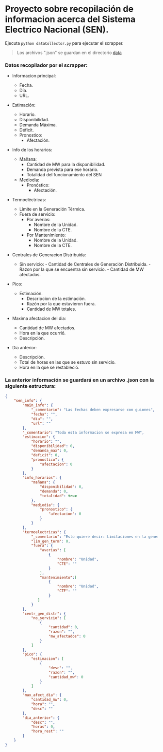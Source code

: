 # Proyecto sobre recopilación de informacion acerca del Sistema Electrico Nacional (SEN).

Ejecuta `python dataCollector.py` para ejecutar el scrapper.

> Los archivos ".json" se guardan en el directorio [data](./data/)

### Datos recopilador por el scrapper:

- Informacion principal:
    - Fecha.
    - Día.
    - URL.

- Estimación:
    - Horario.
    - Disponibilidad.
    - Demanda Máxima.
    - Déficit.
    - Pronostico:
        - Afectación.

- Info de los horarios:
    - Mañana:
        - Cantidad de MW para la disponibilidad.
        - Demanda prevista para ese horario.
        - Totalidad del funcionamiento del SEN
    - Mediodia:
        - Pronóstico:
            - Afectación.

- Termoeléctricas:
    - Límite en la Generación Térmica.
    - Fuera de servicio:
        - Por averias:
            - Nombre de la Unidad.
            - Nombre de la CTE.
        - Por Mantenimiento:
            - Nombre de la Unidad.
            - Nombre de la CTE.

- Centrales de Generacion Distribuida:
    - Sin servicio:
            - Cantidad de Centrales de Generación Distribuida.
            - Razon por la que se encuentra sin servicio.
            - Cantidad de MW afectados.

- Pico:
    - Estimación.
        - Descripcion de la estimación.
        - Razón por la que estuvieron fuera.
        - Cantidad de MW totales.

- Maxima afectacion del dia:
    - Cantidad de MW afectados.
    - Hora en la que ocurrió.
    - Descripción.

- Dia anterior:
    - Descripción.
    - Total de horas en las que se estuvo sin servicio.
    - Hora en la que se restableció.

### La anterior información se guardará en un archivo .json con la siguiente estructura:

```json
{
    "sen_info": {
        "main_info": {
            "_comentario": "Las fechas deben expresarse con guiones",
            "fecha": "",
            "dia": "",
            "url": ""
        },
        "_comentario": "Toda esta informacion se expresa en MW",
        "estimacion": {
            "horario": "",
            "disponibilidad": 0,
            "demanda_max": 0,
            "deficit": 0,
            "pronostico": {
                "afectacion": 0
            }
        },
        "info_horarios": {
            "mañana": {
                "disponibilidad": 0,
                "demanda": 0,
                "totalidad": true
            },
            "mediodia": {
                "pronostico": {
                    "afectacion": 0
                }
            }
        },
        "termoelectricas": {
            "_comentario": "Esto quiere decir: Limitaciones en la generacion termica",
            "lim_gen_term": 0,
            "fuera": {
                "averias": [
                    {
                        "nombre": "Unidad",
                        "CTE": ""
                    }
                ],
                "mantenimiento":[
                    {
                        "nombre": "Unidad",
                        "CTE": ""
                    }
               ]
            }
        },
        "centr_gen_distr": {
            "no_servicio": [
                {
                    "cantidad": 0,
                    "razon": "",
                    "mw_afectados": 0
                }
            ]
        },
        "pico": {
            "estimacion": [
                {
                    "desc": "",
                    "razon": "",
                    "cantidad_mw": 0
                }
            ]
        },
        "max_afect_dia": {
            "cantidad_mw": 0,
            "hora": "",
            "desc": ""
        },
        "dia_anterior": {
            "desc": "",
            "horas": 0,
            "hora_rest": ""
        }
    }
}
```
